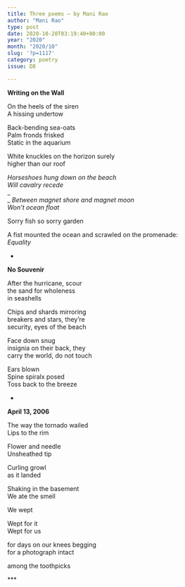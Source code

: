 ```yaml
---
title: Three poems – by Mani Rao
author: "Mani Rao"
type: post
date: 2020-10-28T03:19:40+00:00
year: "2020"
month: "2020/10"
slug: '?p=1117'
category: poetry
issue: D8

---
```

**Writing on the Wall**

On the heels of the siren  
A hissing undertow

Back-bending sea-oats  
Palm fronds frisked  
Static in the aquarium

White knuckles on the horizon surely  
higher than our roof

_Horseshoes hung down on the beach  
Will cavalry recede_  
_  
_ _Between magnet shore and magnet moon  
Won’t ocean float_

Sorry fish so sorry garden

A fist mounted the ocean and scrawled on the promenade:  
_Equality_

*

**No Souvenir**

After the hurricane, scour  
the sand for wholeness  
in seashells

Chips and shards mirroring  
breakers and stars, they’re  
security, eyes of the beach

Face down snug  
insignia on their back, they  
carry the world, do not touch

Ears blown  
Spine spiralx posed  
Toss back to the breeze

*

**April 13, 2006**

The way the tornado wailed  
Lips to the rim

Flower and needle  
Unsheathed tip

Curling growl  
as it landed

Shaking in the basement  
We ate the smell

We wept

Wept for it  
Wept for us

for days on our knees begging  
for a photograph intact

among the toothpicks

\***
